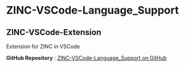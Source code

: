 # ZINC-VSCode-Language_Support

## ZINC-VSCode-Extension

Extension for ZINC in VSCode

**GitHub Repository** : [ZINC-VSCode-Language_Support on GitHub](https://github.com/Talleeenos69/ZINC-VSCode-Language_Support)